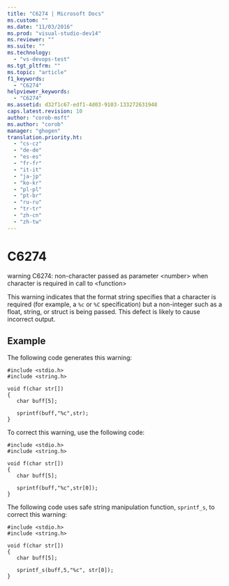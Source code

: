 ```yaml
---
title: "C6274 | Microsoft Docs"
ms.custom: ""
ms.date: "11/03/2016"
ms.prod: "visual-studio-dev14"
ms.reviewer: ""
ms.suite: ""
ms.technology: 
  - "vs-devops-test"
ms.tgt_pltfrm: ""
ms.topic: "article"
f1_keywords: 
  - "C6274"
helpviewer_keywords: 
  - "C6274"
ms.assetid: d32f1c67-edf1-4d03-9103-133272631948
caps.latest.revision: 10
author: "corob-msft"
ms.author: "corob"
manager: "ghogen"
translation.priority.ht: 
  - "cs-cz"
  - "de-de"
  - "es-es"
  - "fr-fr"
  - "it-it"
  - "ja-jp"
  - "ko-kr"
  - "pl-pl"
  - "pt-br"
  - "ru-ru"
  - "tr-tr"
  - "zh-cn"
  - "zh-tw"
---
```

# C6274
warning C6274: non-character passed as parameter \<number> when character is required in call to \<function>  
  
 This warning indicates that the format string specifies that a character is required (for example, a `%c` or `%C` specification) but a non-integer such as a float, string, or struct is being passed. This defect is likely to cause incorrect output.  
  
## Example  
 The following code generates this warning:  
  
```  
#include <stdio.h>  
#include <string.h>  
  
void f(char str[])  
{  
   char buff[5];  
  
   sprintf(buff,"%c",str);  
}  
```  
  
 To correct this warning, use the following code:  
  
```  
#include <stdio.h>  
#include <string.h>  
  
void f(char str[])  
{  
   char buff[5];  
  
   sprintf(buff,"%c",str[0]);  
}  
```  
  
 The following code uses safe string manipulation function, `sprintf_s`, to correct this warning:  
  
```  
#include <stdio.h>  
#include <string.h>  
  
void f(char str[])  
{  
   char buff[5];  
  
   sprintf_s(buff,5,"%c", str[0]);  
}  
```